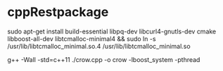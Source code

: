 # cppRestpackage

sudo apt-get install build-essential libpq-dev libcurl4-gnutls-dev cmake libboost-all-dev libtcmalloc-minimal4 && sudo ln -s /usr/lib/libtcmalloc_minimal.so.4 /usr/lib/libtcmalloc_minimal.so

g++ -Wall -std=c++11 ./crow.cpp -o crow -lboost_system -pthread
